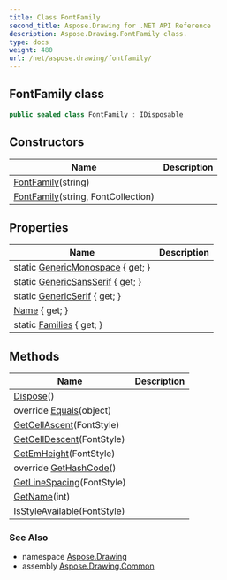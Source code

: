 ```yaml
---
title: Class FontFamily
second_title: Aspose.Drawing for .NET API Reference
description: Aspose.Drawing.FontFamily class. 
type: docs
weight: 480
url: /net/aspose.drawing/fontfamily/
---
```

## FontFamily class

```csharp
public sealed class FontFamily : IDisposable
```

## Constructors

| Name | Description |
| --- | --- |
| [FontFamily](fontfamily/#constructor)(string) |  |
| [FontFamily](fontfamily/#constructor_1)(string, FontCollection) |  |

## Properties

| Name | Description |
| --- | --- |
| static [GenericMonospace](../../aspose.drawing/fontfamily/genericmonospace/) { get; } |  |
| static [GenericSansSerif](../../aspose.drawing/fontfamily/genericsansserif/) { get; } |  |
| static [GenericSerif](../../aspose.drawing/fontfamily/genericserif/) { get; } |  |
| [Name](../../aspose.drawing/fontfamily/name/) { get; } |  |
| static [Families](../../aspose.drawing/fontfamily/families/) { get; } |  |

## Methods

| Name | Description |
| --- | --- |
| [Dispose](../../aspose.drawing/fontfamily/dispose/)() |  |
| override [Equals](../../aspose.drawing/fontfamily/equals/)(object) |  |
| [GetCellAscent](../../aspose.drawing/fontfamily/getcellascent/)(FontStyle) |  |
| [GetCellDescent](../../aspose.drawing/fontfamily/getcelldescent/)(FontStyle) |  |
| [GetEmHeight](../../aspose.drawing/fontfamily/getemheight/)(FontStyle) |  |
| override [GetHashCode](../../aspose.drawing/fontfamily/gethashcode/)() |  |
| [GetLineSpacing](../../aspose.drawing/fontfamily/getlinespacing/)(FontStyle) |  |
| [GetName](../../aspose.drawing/fontfamily/getname/)(int) |  |
| [IsStyleAvailable](../../aspose.drawing/fontfamily/isstyleavailable/)(FontStyle) |  |

### See Also

* namespace [Aspose.Drawing](../../aspose.drawing/)
* assembly [Aspose.Drawing.Common](../../)


